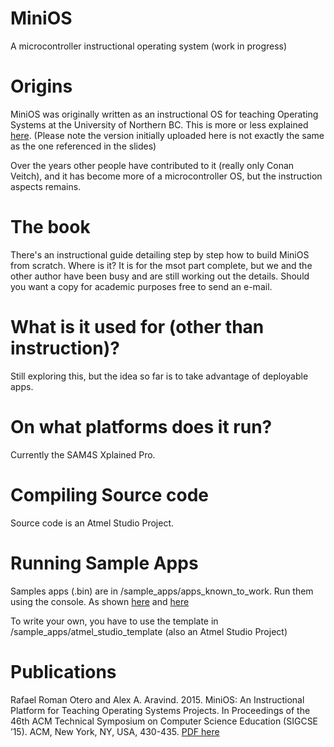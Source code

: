 # MiniOS

A microcontroller instructional operating system (work in progress)


# Origins

MiniOS was originally written as an instructional OS for teaching Operating Systems at the University of Northern BC. This is more or less explained [here](http://embedntks.com/wp-content/uploads/2016/08/MiniOS-Defense-Slides.pptx). (Please note the version initially uploaded here is not exactly the same as the one referenced in the slides)

Over the years other people have contributed to it (really only Conan Veitch), and it has become more of a microcontroller OS, but the instruction aspects remains. 


# The book

There's an instructional guide detailing step by step how to build MiniOS from scratch. Where is it? It is for the msot part complete, but we and the other author have been busy and are still working out the details. Should you want a copy for academic purposes free to send an e-mail.

# What is it used for (other than instruction)?

Still exploring this, but the idea so far is to take advantage of deployable apps.


# On what platforms does it run?

Currently the SAM4S Xplained Pro.


# Compiling Source code

Source code is an Atmel Studio Project.


# Running Sample Apps

Samples apps (.bin) are in /sample_apps/apps_known_to_work. Run them using the console. As shown [here](https://youtu.be/xwV5s2CTYqg) and [here](https://youtu.be/HzgY5F7Pba4)

To write your own, you have to use the template in /sample_apps/atmel_studio_template (also an Atmel Studio Project)


# Publications 

Rafael Roman Otero and Alex A. Aravind. 2015. MiniOS: An Instructional Platform for Teaching Operating Systems Projects. In Proceedings of the 46th ACM Technical Symposium on Computer Science Education (SIGCSE ’15). ACM, New York, NY, USA, 430-435. [PDF here](http://embedntks.com/datastructs/papers/minios%20paper%20%28published%20version%29.pdf)

